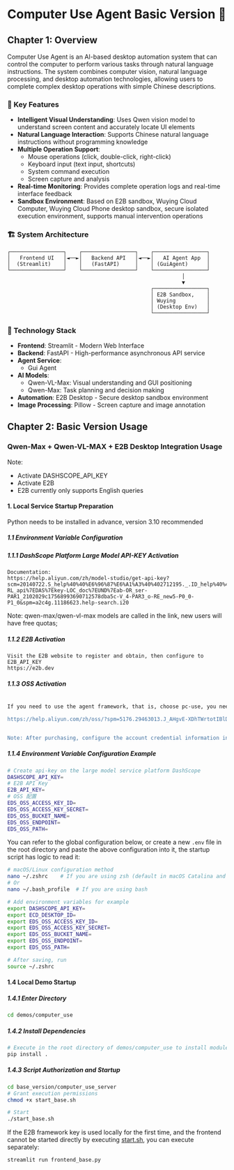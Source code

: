 # Computer Use Agent Basic Version 🤖

## Chapter 1: Overview

Computer Use Agent is an AI-based desktop automation system that can control the computer to perform various tasks through natural language instructions. The system combines computer vision, natural language processing, and desktop automation technologies, allowing users to complete complex desktop operations with simple Chinese descriptions.

### 🌟 Key Features

- **Intelligent Visual Understanding**: Uses Qwen vision model to understand screen content and accurately locate UI elements
- **Natural Language Interaction**: Supports Chinese natural language instructions without programming knowledge
- **Multiple Operation Support**:
  - Mouse operations (click, double-click, right-click)
  - Keyboard input (text input, shortcuts)
  - System command execution
  - Screen capture and analysis
- **Real-time Monitoring**: Provides complete operation logs and real-time interface feedback
- **Sandbox Environment**: Based on E2B sandbox, Wuying Cloud Computer, Wuying Cloud Phone desktop sandbox, secure isolated execution environment, supports manual intervention operations

### 🏗️ System Architecture

```
┌─────────────────┐    ┌─────────────────┐    ┌─────────────────┐
│   Frontend UI   │◄──►│   Backend API   │◄──►│   AI Agent App  │
│  (Streamlit)    │    │   (FastAPI)     │    │ (GuiAgent)      │
└─────────────────┘    └─────────────────┘    └─────────────────┘
                                                        │
                                                        ▼
                                              ┌─────────────────┐
                                              │ E2B Sandbox,    │
                                              │ Wuying          │
                                              │ (Desktop Env)   │
                                              └─────────────────┘
```


### 🔧 Technology Stack

- **Frontend**: Streamlit - Modern Web Interface
- **Backend**: FastAPI - High-performance asynchronous API service
- **Agent Service**:
  - Gui Agent
- **AI Models**:
  - Qwen-VL-Max: Visual understanding and GUI positioning
  - Qwen-Max: Task planning and decision making
- **Automation**: E2B Desktop - Secure desktop sandbox environment
- **Image Processing**: Pillow - Screen capture and image annotation

## Chapter 2: Basic Version Usage

### Qwen-Max + Qwen-VL-MAX + E2B Desktop Integration Usage
Note:
  - Activate DASHSCOPE_API_KEY
  - Activate E2B
  - E2B currently only supports English queries
#### 1. Local Service Startup Preparation
Python needs to be installed in advance, version 3.10 recommended
##### 1.1 Environment Variable Configuration

##### 1.1.1 DashScope Platform Large Model API-KEY Activation
    Documentation:
    https://help.aliyun.com/zh/model-studio/get-api-key?scm=20140722.S_help%40%40%E6%96%87%E6%A1%A3%40%402712195._.ID_help%40%40%E6%96%87%E6%A1%A3%40%402712195-RL_api%7EDAS%7Ekey-LOC_doc%7EUND%7Eab-OR_ser-PAR1_2102029c17568993690712578dba5c-V_4-PAR3_o-RE_new5-P0_0-P1_0&spm=a2c4g.11186623.help-search.i20

Note: qwen-max/qwen-vl-max models are called in the link, new users will have free quotas;
##### 1.1.2 E2B Activation
    Visit the E2B website to register and obtain, then configure to E2B_API_KEY
    https://e2b.dev


##### 1.1.3 OSS Activation
```bash

If you need to use the agent framework, that is, choose pc-use, you need OSS configuration. If you directly use qwen-vl, you don't need it.

https://help.aliyun.com/zh/oss/?spm=5176.29463013.J_AHgvE-XDhTWrtotIBlDQQ.8.68b834deqSKlrh


Note: After purchasing, configure the account credential information into the following environment variables, which is the EDS_OSS_ configuration. The EDS_OSS_ACCESS_KEY related information is the AK, SK of the Alibaba Cloud account that purchased OSS.
```

##### 1.1.4 Environment Variable Configuration Example

```bash
# Create api-key on the large model service platform DashScope
DASHSCOPE_API_KEY=
# E2B API Key
E2B_API_KEY=
# OSS 配置
EDS_OSS_ACCESS_KEY_ID=
EDS_OSS_ACCESS_KEY_SECRET=
EDS_OSS_BUCKET_NAME=
EDS_OSS_ENDPOINT=
EDS_OSS_PATH=
```


You can refer to the global configuration below, or create a new `.env` file in the root directory and paste the above configuration into it, the startup script has logic to read it:

```bash
# macOS/Linux configuration method
nano ~/.zshrc    # If you are using zsh (default in macOS Catalina and later)
# Or
nano ~/.bash_profile  # If you are using bash

# Add environment variables for example
export DASHSCOPE_API_KEY=
export ECD_DESKTOP_ID=
export EDS_OSS_ACCESS_KEY_ID=
export EDS_OSS_ACCESS_KEY_SECRET=
export EDS_OSS_BUCKET_NAME=
export EDS_OSS_ENDPOINT=
export EDS_OSS_PATH=

# After saving, run
source ~/.zshrc
```


#### 1.4 Local Demo Startup

##### 1.4.1 Enter Directory
```bash
cd demos/computer_use
```


##### 1.4.2 Install Dependencies
```bash
# Execute in the root directory of demos/computer_use to install module dependencies
pip install .
```


##### 1.4.3 Script Authorization and Startup

```bash
cd base_version/computer_use_server
# Grant execution permissions
chmod +x start_base.sh

# Start
./start_base.sh
```


If the E2B framework key is used locally for the first time, and the frontend cannot be started directly by executing [start.sh](./start_base.sh), you can execute separately:

```bash
streamlit run frontend_base.py
```
